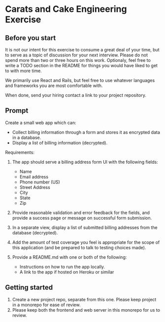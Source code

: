 # Carats and Cake Engineering Exercise

## Before you start
It is not our intent for this exercise to consume a great deal of your time, but to serve as a topic of discussion for your next interview. Please do not spend more than two or three hours on this work. Optionaly, feel free to write a TODO section in the README for things you would have liked to get to with more time.

We primarily use React and Rails, but feel free to use whatever languages and frameworks you are most comfortable with.

When done, send your hiring contact a link to your project repository.

## Prompt

Create a small web app which can:
  - Collect billing information through a form and stores it as encrypted data in a database.
  - Display a list of billing information (decrypted).

Requirements:

1. The app should serve a billing address form UI with the following fields:
    - Name
    - Email address
    - Phone number (US)
    - Street Address
    - City
    - State
    - Zip

2. Provide reasonable validation and error feedback for the fields, and provide a success page or message on successful form submission.
3. In a separate view, display a list of submitted billing addresses from the database (decrypted).
4. Add the amount of test coverage you feel is appropriate for the scope of this application (and be prepared to talk to testing choices made).
5. Provide a README.md with one or both of the following:
    - Instructions on how to run the app locally.
    - A link to the app if hosted on Heroku or similar

## Getting started

1. Create a new project repo, separate from this one. Please keep project in a monorepo for ease of review.
2. Please keep both the frontend and web server in this monorepo for us to review.